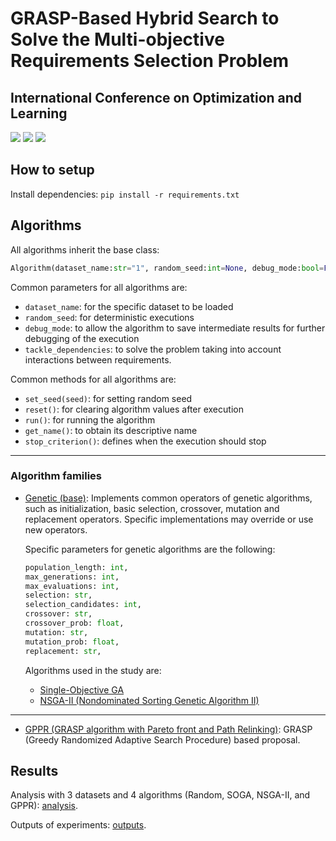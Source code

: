 # GRASP-Based Hybrid Search to Solve the Multi-objective Requirements Selection Problem

## International Conference on Optimization and Learning

<p align="start">
  <img src="https://img.shields.io/static/v1?label=python&message=v3.8.8&color=blue">
  <a href="https://github.com/UCLM-SIMD/MONRP/tree/ola22/datasets"><img src="https://img.shields.io/static/v1?label=datasets&message=repo&color=orange"></a>
  <a href="https://doi.org/10.1007/978-3-031-22039-5_15"><img src="https://img.shields.io/static/v1?label=conference&message=OLA22&color=purple"></a>
</p>

## How to setup

Install dependencies: `pip install -r requirements.txt`

## Algorithms

All algorithms inherit the base class:

```python
Algorithm(dataset_name:str="1", random_seed:int=None, debug_mode:bool=False, tackle_dependencies:bool=False)
```

Common parameters for all algorithms are:

- `dataset_name`: for the specific dataset to be loaded
- `random_seed`: for deterministic executions
- `debug_mode`: to allow the algorithm to save intermediate results for further debugging of the execution
- `tackle_dependencies`: to solve the problem taking into account interactions between requirements.

Common methods for all algorithms are:

- `set_seed(seed)`: for setting random seed
- `reset()`: for clearing algorithm values after execution
- `run()`: for running the algorithm
- `get_name()`: to obtain its descriptive name
- `stop_criterion()`: defines when the execution should stop

---

### Algorithm families

- [Genetic (base)](algorithms/genetic/abstract_genetic/abstract_genetic_algorithm.py): Implements common operators of genetic algorithms, such as initialization, basic selection, crossover, mutation and replacement operators. Specific implementations may override or use new operators.

  Specific parameters for genetic algorithms are the following:

  ```python
  population_length: int,
  max_generations: int,
  max_evaluations: int,
  selection: str,
  selection_candidates: int,
  crossover: str,
  crossover_prob: float,
  mutation: str,
  mutation_prob: float,
  replacement: str,
  ```

  Algorithms used in the study are:

  - [Single-Objective GA](algorithms/genetic/genetic_nds/geneticnds_algorithm.py)
  - [NSGA-II (Nondominated Sorting Genetic Algorithm II)](algorithms/genetic/nsgaii/nsgaii_algorithm.py)

---

- [GPPR (GRASP algorithm with Pareto front and Path Relinking)](algorithms/GRASP/GRASP.py): GRASP (Greedy Randomized Adaptive Search Procedure) based proposal.

## Results

Analysis with 3 datasets and 4 algorithms (Random, SOGA, NSGA-II, and GPPR): [analysis](experimentation_analysis.ipynb).

Outputs of experiments: [outputs](output).
